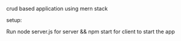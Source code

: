 crud based application using mern stack

setup:

Run node server.js for server && npm start for client to start the app
